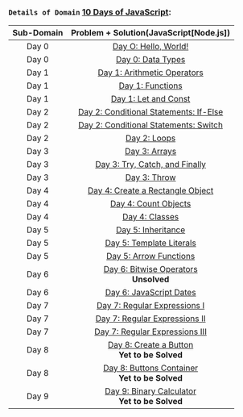 ### `Details of Domain` [10 Days of JavaScript](https://github.com/ybg345/HackerRank/tree/master/10%20Days%20of%20Javascript):

| Sub-Domain | Problem + Solution(JavaScript[Node.js]) 		| 
| :----: 	 |        :----:               		|
|  Day 0     |  [Day O: Hello, World!](https://github.com/ybg345/HackerRank/blob/master/10%20Days%20of%20Javascript/Day%200%20Hello%2C%20World!.js) |
|  Day 0     |  [Day 0: Data Types](https://github.com/ybg345/HackerRank/blob/master/10%20Days%20of%20Javascript/Day%200%20Data%20Types.js) |
|  Day 1    |  [Day 1: Arithmetic Operators](https://github.com/ybg345/HackerRank/blob/master/10%20Days%20of%20Javascript/Day%201%20Arithmetic%20Operators.js) |
|  Day 1    |  [Day 1: Functions](https://github.com/ybg345/HackerRank/blob/master/10%20Days%20of%20Javascript/Day%201%20Functions.js) |
|  Day 1    |  [Day 1: Let and Const](https://github.com/ybg345/HackerRank/blob/master/10%20Days%20of%20Javascript/Day%201%20Let%20and%20Const.js) |
|  Day 2    |  [Day 2: Conditional Statements: If-Else](https://github.com/ybg345/HackerRank/blob/master/10%20Days%20of%20Javascript/Day%202%20Conditional%20Statements%20If-Else.js) |
|  Day 2    |  [Day 2: Conditional Statements: Switch](https://github.com/ybg345/HackerRank/blob/master/10%20Days%20of%20Javascript/Day%202%20Conditional%20Statements%20Switch.js) |
|  Day 2    |  [Day 2: Loops](https://github.com/ybg345/HackerRank/blob/master/10%20Days%20of%20Javascript/Day%202%20Loops.js) |
|  Day 3    |  [Day 3: Arrays](https://github.com/ybg345/HackerRank/blob/master/10%20Days%20of%20Javascript/Day%203%20Arrays.js) |
|  Day 3    |  [Day 3: Try, Catch, and Finally](https://github.com/ybg345/HackerRank/blob/master/10%20Days%20of%20Javascript/Day%203%20Try%2C%20Catch%2C%20and%20Finally.js) |
|  Day 3    |  [Day 3: Throw](https://github.com/ybg345/HackerRank/blob/master/10%20Days%20of%20Javascript/Day%203%20Throw.js) |
|  Day 4    |  [Day 4: Create a Rectangle Object]() |
|  Day 4    |  [Day 4: Count Objects]() |
|  Day 4    |  [Day 4: Classes]() |
|  Day 5    |  [Day 5: Inheritance]() |
|  Day 5    |  [Day 5: Template Literals]() |
|  Day 5    |  [Day 5: Arrow Functions]() |
|  Day 6    |  [Day 6: Bitwise Operators](https://www.hackerrank.com/challenges/js10-bitwise/problem) <br> __Unsolved__ |
|  Day 6    |  [Day 6: JavaScript Dates](https://github.com/ybg345/HackerRank/blob/master/10%20Days%20of%20Javascript/Day%206%20JavaScript%20Dates.js) |
|  Day 7    |  [Day 7: Regular Expressions I](https://github.com/ybg345/HackerRank/blob/master/10%20Days%20of%20Javascript/Day%207%20Regular%20Expressions%20I.js) |
|  Day 7    |  [Day 7: Regular Expressions II](https://github.com/ybg345/HackerRank/blob/master/10%20Days%20of%20Javascript/Day%207%20Regular%20Expressions%20II.js) |
|  Day 7    |  [Day 7: Regular Expressions III](https://github.com/ybg345/HackerRank/blob/master/10%20Days%20of%20Javascript/Day%207%20Regular%20Expressions%20III.js) |
|  Day 8    |  [Day 8: Create a Button](https://www.hackerrank.com/challenges/js10-create-a-button) <br> __Yet to be Solved__ |
|  Day 8    |  [Day 8: Buttons Container](https://www.hackerrank.com/challenges/js10-buttons-container) <br> __Yet to be Solved__ |
|  Day 9    |  [Day 9: Binary Calculator](https://www.hackerrank.com/challenges/js10-binary-calculator) <br> __Yet to be Solved__ |
